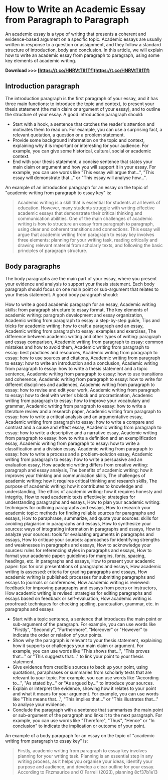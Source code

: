 # How to Write an Academic Essay from Paragraph to Paragraph
 
An academic essay is a type of writing that presents a coherent and evidence-based argument on a specific topic. Academic essays are usually written in response to a question or assignment, and they follow a standard structure of introduction, body and conclusion. In this article, we will explain how to write an academic essay from paragraph to paragraph, using some key elements of academic writing.
 
**Download >>> [https://t.co/HNRVtT81Tf](https://t.co/HNRVtT81Tf)**


  
## Introduction paragraph
 
The introduction paragraph is the first paragraph of your essay, and it has three main functions: to introduce the topic and context, to present your thesis statement (the main claim or argument of your essay), and to outline the structure of your essay. A good introduction paragraph should:
 
- Start with a hook, a sentence that catches the reader's attention and motivates them to read on. For example, you can use a surprising fact, a relevant quotation, a question or a problem statement.
- Provide some background information on the topic and context, explaining why it is important or interesting for your audience. For example, you can give some historical, cultural, social or academic context.
- End with your thesis statement, a concise sentence that states your main claim or argument and how you will support it in your essay. For example, you can use words like "This essay will argue that...", "This essay will demonstrate that..." or "This essay will analyse how...".

An example of an introduction paragraph for an essay on the topic of "academic writing from paragraph to essay key" is:

> Academic writing is a skill that is essential for students at all levels of education. However, many students struggle with writing effective academic essays that demonstrate their critical thinking and communication abilities. One of the main challenges of academic writing is how to structure an essay from paragraph to paragraph, using clear and coherent transitions and connections. This essay will argue that academic writing from paragraph to essay key involves three elements: planning for your writing task, reading critically and drawing relevant material from scholarly texts, and following the basic principles of paragraph structure.

## Body paragraphs
 
The body paragraphs are the main part of your essay, where you present your evidence and analysis to support your thesis statement. Each body paragraph should focus on one main point or sub-argument that relates to your thesis statement. A good body paragraph should:
 
How to write a good academic paragraph for an essay,  Academic writing skills: from paragraph structure to essay format,  The key elements of academic writing: paragraph development and essay organization,  Academic writing from paragraph to essay: a step-by-step guide,  Tips and tricks for academic writing: how to craft a paragraph and an essay,  Academic writing from paragraph to essay: examples and exercises,  The difference between academic writing and other types of writing: paragraph and essay comparison,  Academic writing from paragraph to essay: common mistakes and how to avoid them,  Academic writing from paragraph to essay: best practices and resources,  Academic writing from paragraph to essay: how to use sources and citations,  Academic writing from paragraph to essay: how to write an introduction and a conclusion,  Academic writing from paragraph to essay: how to write a thesis statement and a topic sentence,  Academic writing from paragraph to essay: how to use transitions and coherence,  Academic writing from paragraph to essay: how to write for different disciplines and audiences,  Academic writing from paragraph to essay: how to revise and edit your work,  Academic writing from paragraph to essay: how to deal with writer's block and procrastination,  Academic writing from paragraph to essay: how to improve your vocabulary and grammar,  Academic writing from paragraph to essay: how to write a literature review and a research paper,  Academic writing from paragraph to essay: how to write a critical analysis and an argumentative essay,  Academic writing from paragraph to essay: how to write a compare and contrast and a cause and effect essay,  Academic writing from paragraph to essay: how to write a descriptive and a narrative essay,  Academic writing from paragraph to essay: how to write a definition and an exemplification essay,  Academic writing from paragraph to essay: how to write a classification and a division essay,  Academic writing from paragraph to essay: how to write a process and a problem-solution essay,  Academic writing from paragraph to essay: how to write a persuasive and an evaluation essay,  How academic writing differs from creative writing: paragraph and essay analysis,  The benefits of academic writing: how it improves your thinking and communication skills,  The challenges of academic writing: how it requires critical thinking and research skills,  The purpose of academic writing: how it contributes to knowledge and understanding,  The ethics of academic writing: how it requires honesty and integrity,  How to read academic texts effectively: strategies for understanding paragraphs and essays,  How to plan your academic writing: techniques for outlining paragraphs and essays,  How to research your academic topic: methods for finding reliable sources for paragraphs and essays,  How to paraphrase, summarize, and quote your sources: skills for avoiding plagiarism in paragraphs and essays,  How to synthesize your sources: ways of integrating information in paragraphs and essays,  How to analyze your sources: tools for evaluating arguments in paragraphs and essays,  How to critique your sources: approaches for identifying strengths and weaknesses in paragraphs and essays,  How to acknowledge your sources: rules for referencing styles in paragraphs and essays,  How to format your academic paper: guidelines for margins, fonts, spacing, headings, etc. in paragraphs and essays,  How to present your academic paper: tips for oral presentations of paragraphs and essays,  How academic writing is assessed: criteria for grading paragraphs and essays,  How academic writing is published: processes for submitting paragraphs and essays to journals or conferences,  How academic writing is reviewed: feedback for improving paragraphs and essays from peers or instructors,  How academic writing is revised: strategies for editing paragraphs and essays based on feedback or self-evaluation,  How academic writing is proofread: techniques for checking spelling, punctuation, grammar, etc. in paragraphs and essays

- Start with a topic sentence, a sentence that introduces the main point or sub-argument of the paragraph. For example, you can use words like "Firstly", "Secondly", "Furthermore", "Moreover" or "However" to indicate the order or relation of your points.
- Show why the paragraph is relevant to your thesis statement, explaining how it supports or challenges your main claim or argument. For example, you can use words like "This shows that...", "This proves that..." or "This suggests that..." to link your point to your thesis statement.
- Give evidence from credible sources to back up your point, using quotations, paraphrases or summaries from scholarly texts that are relevant to your topic. For example, you can use words like "According to...", "As stated by..." or "As argued by..." to introduce your sources.
- Explain or interpret the evidence, showing how it relates to your point and what it means for your argument. For example, you can use words like "This means that...", "This implies that..." or "This illustrates that..." to analyse your evidence.
- Conclude the paragraph with a sentence that summarises the main point or sub-argument of the paragraph and links it to the next paragraph. For example, you can use words like "Therefore", "Thus", "Hence" or "In conclusion" to indicate the implication or outcome of your point.

An example of a body paragraph for an essay on the topic of "academic writing from paragraph to essay key" is:

> Firstly, academic writing from paragraph to essay key involves planning for your writing task. Planning is an essential step in any writing process, as it helps you organise your ideas, identify your purpose and audience, and develop a clear outline for your essay. According to Fitzmaurice and O'Farrell (2023), planning
>  8cf37b1e13

> 
